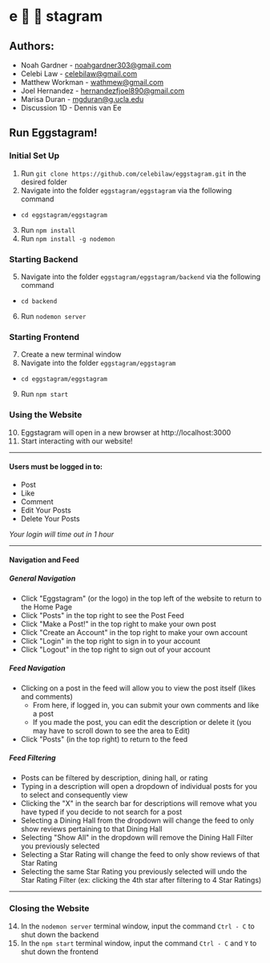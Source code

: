 # e :egg: :egg: stagram

## Authors:
* Noah Gardner - noahgardner303@gmail.com
* Celebi Law - celebilaw@gmail.com
* Matthew Workman - wathmew@gmail.com 
* Joel Hernandez - hernandezfjoel890@gmail.com
* Marisa Duran - mgduran@g.ucla.edu
* Discussion 1D - Dennis van Ee

## Run Eggstagram!
### Initial Set Up
1. Run `git clone https://github.com/celebilaw/eggstagram.git` in the desired folder
2. Navigate into the folder `eggstagram/eggstagram` via the following command
- `cd eggstagram/eggstagram`
3. Run `npm install`
4. Run `npm install -g nodemon`
### Starting Backend
5. Navigate into the folder `eggstagram/eggstagram/backend` via the following command
* `cd backend`
6. Run `nodemon server`
### Starting Frontend
7. Create a new terminal window
8. Navigate into the folder `eggstagram/eggstagram`
* `cd eggstagram/eggstagram`
9. Run `npm start`
### Using the Website
10. Eggstagram will open in a new browser at http://localhost:3000
11. Start interacting with our website!
-----
#### Users must be logged in to:
* Post
* Like
* Comment
* Edit Your Posts
* Delete Your Posts 

*Your login will time out in 1 hour*

-----
#### Navigation and Feed
##### General Navigation
* Click "Eggstagram" (or the logo) in the top left of the website to return to the Home Page
* Click "Posts" in the top right to see the Post Feed
* Click "Make a Post!" in the top right to make your own post
* Click "Create an Account" in the top right to make your own account
* Click "Login" in the top right to sign in to your account
* Click "Logout" in the top right to sign out of your account  
##### Feed Navigation
* Clicking on a post in the feed will allow you to view the post itself (likes and comments)
  * From here, if logged in, you can submit your own comments and like a post
  * If you made the post, you can edit the description or delete it (you may have to scroll down to see the area to Edit)
* Click "Posts" (in the top right) to return to the feed
##### Feed Filtering
* Posts can be filtered by description, dining hall, or rating
* Typing in a description will open a dropdown of individual posts for you to select and consequently view
* Clicking the "X" in the search bar for descriptions will remove what you have typed if you decide to not search for a post
* Selecting a Dining Hall from the dropdown will change the feed to only show reviews pertaining to that Dining Hall
* Selecting "Show All" in the dropdown will remove the Dining Hall Filter you previously selected
* Selecting a Star Rating will change the feed to only show reviews of that Star Rating
* Selecting the same Star Rating you previously selected will undo the Star Rating Filter (ex: clicking the 4th star after filtering to 4 Star Ratings)
-----

### Closing the Website
14. In the `nodemon server` terminal window, input the command `Ctrl - C` to shut down the backend 
15. In the `npm start` terminal window, input the command `Ctrl - C` and `Y` to shut down the frontend
